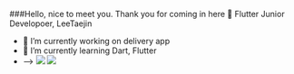 ###Hello, nice to meet you.
Thank you for coming in here 👋
Flutter Junior Developoer, LeeTaejin

- 🔭 I’m currently working on delivery app
- 🌱 I’m currently learning  Dart, Flutter
- --> <img src="https://img.shields.io/badge/Dart-000000?style=flat&logo=#0175C2&logoColor=white"/> <img src="https://img.shields.io/badge/Flutter-000000?style=flat&logo=#02569B&logoColor=white"/>

<!--
**JacksonBanco/JacksonBanco** is a ✨ _special_ ✨ repository because its `README.md` (this file) appears on your GitHub profile.

Here are some ideas to get you started:
